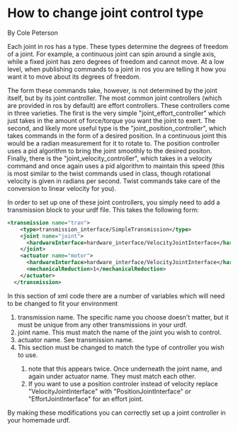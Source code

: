 # How to change joint control type 
By Cole Peterson

Each joint in ros has a type. These types determine the degrees of freedom of a joint. For example, a continuous joint can spin around a single axis, while a fixed joint has zero degrees of freedom and cannot move. At a low level, when publishing commands to a joint in ros you are telling it how you want it to move about its degrees of freedom.

The form these commands take, however, is not determined by the joint itself, but by its joint controller. The most common joint controllers (which are provided in ros by default) are effort controllers. These controllers come in three varieties. The first is the very simple "joint_effort_controller" which just takes in the amount of force/torque you want the joint to exert.
The second, and likely more useful type is the "joint_position_controller", which takes commands in the form of a desired position. In a continuous joint this would be a radian measurement for it to rotate to. The position controller uses a pid algorithm to bring the joint smoothly to the desired positon.
Finally, there is the "joint_velocity_controller", which takes in a velocity command and once again uses a pid algorithm to maintain this speed (this is most similar to the twist commands used in class, though rotational velocity is given in radians per second. Twist commands take care of the conversion to linear velocity for you).

In order to set up one of these joint controllers, you simply need to add a transmission block to your urdf file. This takes the following form: 

``` xml
<transmission name="tran">
    <type>transmission_interface/SimpleTransmission</type>
    <joint name="joint">
      <hardwareInterface>hardware_interface/VelocityJointInterface</hardwareInterface>
    </joint>
    <actuator name="motor">
      <hardwareInterface>hardware_interface/VelocityJointInterface</hardwareInterface>
      <mechanicalReduction>1</mechanicalReduction>
    </actuator>
  </transmission>
```

In this section of xml code there are a number of variables which will need to be changed to fit your environment

1. transmission name. The specific name you choose doesn't matter, but it must be unique from any other transmissions in your urdf.
2. joint name. This must match the name of the joint you wish to control.
3. actuator name. See transmission name.
4. <hardwareInterface> This section must be changed to match the type of controller you wish to use.
    1. note that this appears twice. Once underneath the joint name, and again under actuator name. They must match each other.
    2. If you want to use a position controler instead of velocity replace "VelocityJointInterface" with "PositionJointInterface" or "EffortJointInterface" for an effort joint.

By making these modifications you can correctly set up a joint controller in your homemade urdf.

